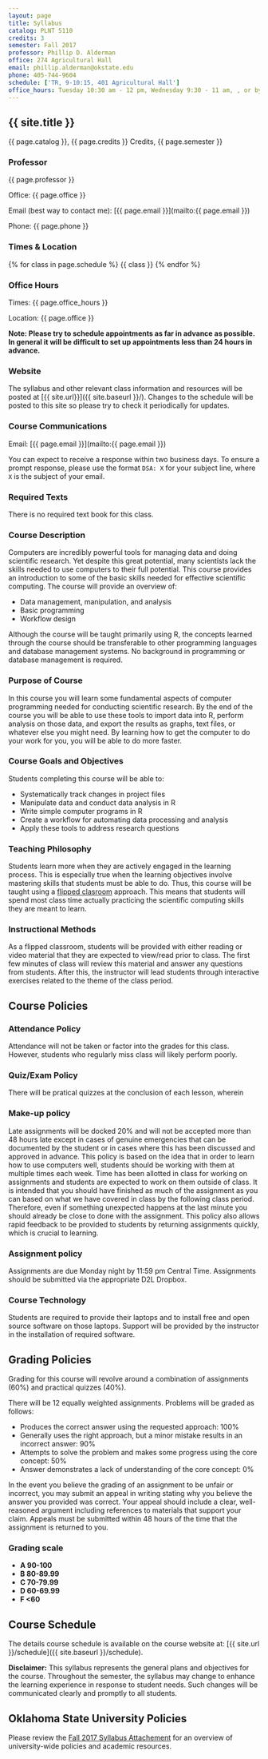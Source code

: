 ```yaml
---
layout: page
title: Syllabus
catalog: PLNT 5110
credits: 3
semester: Fall 2017
professor: Phillip D. Alderman
office: 274 Agricultural Hall
email: phillip.alderman@okstate.edu
phone: 405-744-9604
schedule: ['TR, 9-10:15, 401 Agricultural Hall']
office_hours: Tuesday 10:30 am - 12 pm, Wednesday 9:30 - 11 am, , or by appointment
---
```


## {{ site.title }} 

{{ page.catalog }}, {{ page.credits }} Credits, {{ page.semester }}

### Professor

{{ page.professor }}

Office: {{ page.office }}

Email (best way to contact me):
[{{ page.email }}](mailto:{{ page.email }})

Phone: {{ page.phone }}


### Times & Location

{% for class in page.schedule %}
  {{ class }}
{% endfor %}



### Office Hours

Times: {{ page.office_hours }}

Location: {{ page.office }}

**Note: Please try to schedule appointments as far in advance as possible.
In general it will be difficult to set up appointments less than 24 hours in advance.**


### Website

The syllabus and other relevant class information and resources will be posted
at [{{ site.url}}]({{ site.baseurl }}/).
Changes to the schedule will be posted to this site so please try to check it
periodically for updates.


### Course Communications

Email: [{{ page.email }}](mailto:{{ page.email }})

You can expect to receive a response within two business days.  To ensure a prompt response, please use the format `DSA: X` for your subject line, where `X` is the subject of your email.


### Required Texts

There is no required text book for this class.


### Course Description

Computers are incredibly powerful tools for managing data and doing scientific research.
Yet despite this great potential, many scientists lack the skills needed to use
computers to their full potential.  This course provides an introduction to
some of the basic skills needed for effective scientific computing.  The course
will provide an overview of:

- Data management, manipulation, and analysis
- Basic programming
- Workflow design

Although the course will be taught primarily using R, the concepts learned
through the course should be transferable to other programming languages
and database management systems.  No background in programming or database
management is required.

### Purpose of Course

In this course you will learn some fundamental aspects of computer
programming needed for conducting scientific research. By the end of
the course you will be able to use these tools to  import data into R,
perform analysis on those data, and export the results as graphs, text files, or
whatever else you might need. By learning how to get the computer to do your
work for you, you will be able to do more faster.

### Course Goals and Objectives

Students completing this course will be able to:

* Systematically track changes in project files
* Manipulate data and conduct data analysis in R
* Write simple computer programs in R
* Create a workflow for automating data processing and analysis
* Apply these tools to address research questions


### Teaching Philosophy

Students learn more when they are actively engaged in the learning process.
This is especially true when the learning objectives involve mastering skills
that students must be able to do. Thus, this course will be taught using a
[flipped clasroom](http://www.knewton.com/flipped-classroom-2/) approach.
This means that students will spend most class time actually practicing the
scientific computing skills they are meant to learn.

### Instructional Methods

As a flipped classroom, students will be provided with either reading or video
material that they are expected to view/read prior to class. The first few
minutes of class will review this material and answer any questions from
students.  After this, the instructor will lead students through interactive
exercises related to the theme of the class period.

## Course Policies


### Attendance Policy

Attendance will not be taken or factor into the grades for this class. However,
students who regularly miss class will likely perform poorly.


### Quiz/Exam Policy

There will be pratical quizzes at the conclusion of each lesson, wherein 

### Make-up policy

Late assignments will be docked 20% and will not be accepted more than 48 hours
late except in cases of genuine emergencies that can be documented by the
student or in cases where this has been discussed and approved in advance. This
policy is based on the idea that in order to learn how to use computers well,
students should be working with them at multiple times each week. Time has been
allotted in class for working on assignments and students are expected to work
on them outside of class. It is intended that you should have finished as much
of the assignment as you can based on what we have covered in class by the
following class period. Therefore, even if something unexpected happens at the
last minute you should already be close to done with the assignment. This policy
also allows rapid feedback to be provided to students by returning assignments
quickly, which is crucial to learning.


### Assignment policy

Assignments are due Monday night by 11:59 pm Central Time. Assignments should be
submitted via the appropriate D2L Dropbox.


### Course Technology

Students are required to provide their laptops and to install free and open
source software on those laptops. Support will be provided by the instructor in
the installation of required software.

## Grading Policies

Grading for this course will revolve around a combination of assignments (60%)
and practical quizzes (40%).

There will be 12 equally weighted assignments. Problems will be graded as follows:

* Produces the correct answer using the requested approach: 100%
* Generally uses the right approach, but a minor mistake results in an incorrect
    answer: 90%
* Attempts to solve the problem and makes some progress using the core concept:
    50%
* Answer demonstrates a lack of understanding of the core concept: 0%

In the event you believe the grading of an assignment to be unfair or incorrect,
you may submit an appeal in writing stating why you believe the answer you
provided was correct.  Your appeal should include a clear, well-reasoned
argument including references to materials that support your claim.  Appeals
must be submitted within 48 hours of the time that the assignment is returned
to you.

### Grading scale

- **A 90-100**
- **B 80-89.99**
- **C 70-79.99**
- **D 60-69.99**
- **F <60**

## Course Schedule

The details course schedule is available on the course website at:
[{{ site.url }}/schedule]({{ site.baseurl }}/schedule).

**Disclaimer:** This syllabus represents the general plans and objectives for
the course. Throughout the semester, the syllabus may change to
enhance the learning experience in response to student needs. Such
changes will be communicated clearly and promptly to all students.

## Oklahoma State University Policies

Please review the [Fall 2017 Syllabus Attachement](http://academicaffairs.okstate.edu/sites/default/files/Fall%202017%20Syllabus%20Attachment.pdf) for an overview of university-wide policies and academic resources.
